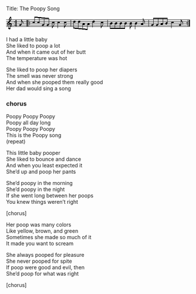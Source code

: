 Title: The Poopy Song

![G|:ccGG cc2c|ddAA d3c|BBBB BB2A|GGAB c3G:|](poopy-music.png)

I had a little baby  
She liked to poop a lot  
And when it came out of her butt  
The temperature was hot

She liked to poop her diapers  
The smell was never strong  
And when she pooped them really good  
Her dad would sing a song

### chorus ###
Poopy Poopy Poopy  
Poopy all day long  
Poopy Poopy Poopy  
This is the Poopy song  
(repeat)

This little baby pooper  
She liked to bounce and dance  
And when you least expected it  
She’d up and poop her pants

She’d poopy in the morning  
She’d poopy in the night  
If she went long between her poops  
You knew things weren’t right

[chorus]

Her poop was many colors  
Like yellow, brown, and green  
Sometimes she made so much of it  
It made you want to scream

She always pooped for pleasure  
She never pooped for spite  
If poop were good and evil, then  
She’d poop for what was right

[chorus]
